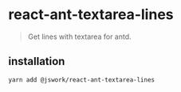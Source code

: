 # react-ant-textarea-lines
> Get lines with textarea for antd.

## installation
```shell
yarn add @jswork/react-ant-textarea-lines
```
